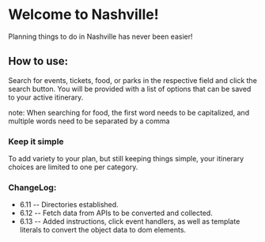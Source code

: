 # Welcome to Nashville!
Planning things to do in Nashville has never been easier!

## How to use:
Search for events, tickets, food, or parks in the respective field and click the search button.
You will be provided with a list of options that can be saved to your active itinerary.

note: When searching for food, the first word needs to be capitalized, and multiple words need to be separated by a comma

### Keep it simple
To add variety to your plan, but still keeping things simple, your itinerary choices are limited to one per category.

### ChangeLog:
* 6.11 -- Directories established.
* 6.12 -- Fetch data from APIs to be converted and collected.
* 6.13 -- Added instructions, click event handlers, as well as template literals to convert the object data to dom elements. 

<!-- # Welcome to Nashville: Build an itinerary for a day trip to Music City

In this app users can search for four different things to do/visit in Nashville:
* parks -- using the Nashville [Metro Gov API](https://dev.socrata.com/foundry/data.nashville.gov/xbru-cfzi)
* restaurants -- using the [Zomato API](https://developers.zomato.com/api)
* meetups -- using the [Eventbrite API](https://www.eventbrite.com/developer/v3/)
* concerts -- using the [Ticketmaster API](https://developer.ticketmaster.com/products-and-docs/apis/getting-started/)

You will be utilizing all of the skills and concepts that you've learned up to this point in the course.

1. Functions
2. Persistent data storage
3. Github
4. CSS
5. Building DOM components
6. Handling user events
7. Modular code

## Itinerary Builder

When the user searches for any of the four categories of things to do, the results should be listed in the DOM. Each result item should have an affordance to add the item to the current itinerary. Use your awesome new skills to select the text of the search result ( ie "John Mellencamp at the Ryman" ) and add it to the itinerary list. See the wireframe below for a visual cue for how this might look.


## Professional Requirements

1. Only one itinerary needs to exist at a time. If a user selects an item to add to the itinerary, and an item already exists for that category in the itinerary, then you will need to update the corresponding itinerary item in the DOM with the new data.
1. All teammates must be using Grunt to run ESLint, and http-server during development. `json-server` should only be used if you have time to work on the stretch goal (_see below_).
1. Each teammate is responsible for one API module. If your group has five members, one person is responsible for the module that interacts with the DOM and the data from the API modules. In a four-person team, the team will decide how to handle the development of that module.
1. The README for your project should include instructions on how another person can download and run the application. PRO TIP: Don't wait until the very end to create the README.
1. DO NOT FORGET to use a `.gitignore` file to keep git from tracking your node_modules folder.
1. Styling is strictly _secondary_, beyond necessary display formatting. Do not add any additional visual enhancements until you have a fully functional app. The goal of every member of the team is to implement functionality with JavaScript.

## Visual Feature List

To help you along, here is a wireframe of how your app might look

![welcome wireframe](./welcome_nash_wireframe2.png)

## Notes about the APIs

### Eventbrite API

1. The `location.address=nashville` query string parameter must be in the URL.
1. You need to specify the `Accept` header on the request
    ```js
    fetch(`https://www.eventbriteapi.com/v3/events/search/?q=${search string}&location.address=nashville&token=${your token}`, {
      "headers": {
          "Accept": "application/json"
      }
    }
    ```

### Zomato API

Here's an example fetch to search restuarants in Nashville.

* 1138 is the `id` for the city of Nashville
* `entity_type` must be set to `city`
* Your API key must be added as `user-key` to the `headers` configuration for your request

```js
fetch("https://developers.zomato.com/api/v2.1/search?entity_id=1138&entity_type=city&start=first&sort=rating", {
        headers: {
            "Accept": "application/json",
            "user-key": "10101010101010101010"
        }
    })
    .then(r => r.json())
    .then(results => {
    })
```

## Stretch Goal

Persist your itinerary with `json-server`. You only need to have a single itinerary. If the user selects a different park, restaurant, etc, use a PUT to update the itinerary with the new data.

To start you off, here's an example of what the itinerary in your API might look like in your database once it's created by the user.

```json
{
  "itinerary":
      {
        "id": 1,
        "park": "Centennial Park",
        "restaurant": "Prince’s Hot Chicken",
        "meetup": "Meeple Mountain Board Game Night",
        "concert": "John Mellencamp at the Ryman"
      }
}
```

## Stretchier Goals
* Add an affordance to finalize an itinerary, and start a new one.
  * Add ability to view one or all of the itineraries
* Instead of displaying all the search fields, search results, and itinerary list at the same time, add a nav bar or other feature(s) for hiding/showing what the user wants to view -->
